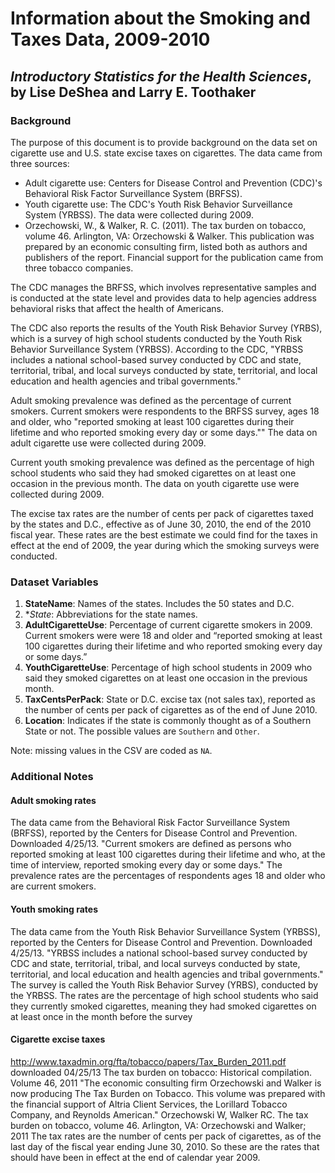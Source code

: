 Information about the Smoking and Taxes Data, 2009-2010
================
## *Introductory Statistics for the Health Sciences*, by Lise DeShea and Larry E. Toothaker

### Background
The purpose of this document is to provide background on the data set on cigarette use and U.S. state excise taxes on cigarettes.  The data came from three sources:

 * Adult cigarette use:  Centers for Disease Control and Prevention (CDC)'s Behavioral Risk Factor Surveillance System (BRFSS).  
 * Youth cigarette use:  The CDC's Youth Risk Behavior Surveillance System (YRBSS).  The data were collected during 2009.
 * Orzechowski, W., & Walker, R. C. (2011).  The tax burden on tobacco, volume 46. Arlington, VA: Orzechowski & Walker.  This publication was prepared by an economic consulting firm, listed both as authors and publishers of the report.  Financial support for the publication came from three tobacco companies.

The CDC manages the BRFSS, which involves representative samples and is conducted at the state level and provides data to help agencies address behavioral risks that affect the health of Americans.  

The CDC also reports the results of the Youth Risk Behavior Survey (YRBS), which is a survey of high school students conducted by the Youth Risk Behavior Surveillance System (YRBSS).  According to the CDC, "YRBSS includes a national school-based survey conducted by CDC and state, territorial, tribal, and local surveys conducted by state, territorial, and local education and health agencies and tribal governments."  

Adult smoking prevalence was defined as the percentage of current smokers.  Current smokers were respondents to the BRFSS survey, ages 18 and older, who "reported smoking at least 100 cigarettes during their lifetime and who reported smoking every day or some days.""  The data on adult cigarette use were collected during 2009.

Current youth smoking prevalence was defined as the percentage of high school students who said they had smoked cigarettes on at least one occasion in the previous month.  The data on youth cigarette use were collected during 2009.

The excise tax rates are the number of cents per pack of cigarettes taxed by the states and D.C., effective as of June 30, 2010, the end of the 2010 fiscal year.  These rates are the best estimate we could find for the taxes in effect at the end of 2009, the year during which the smoking surveys were conducted.

### Dataset Variables
 1. **StateName**:  Names of the states.  Includes the 50 states and D.C.
 2. **State*:  Abbreviations for the state names.
 3. **AdultCigaretteUse**:  Percentage of current cigarette smokers in 2009.  Current smokers were were 18 and older and “reported smoking at least 100 cigarettes during their lifetime and who reported smoking every day or some days.”
 4. **YouthCigaretteUse**:  Percentage of high school students in 2009 who said they smoked cigarettes on at least one occasion in the previous month.
 5. **TaxCentsPerPack**:  State or D.C. excise tax (not sales tax), reported as the number of cents per pack of cigarettes as of the end of June 2010. 
 6. **Location**: Indicates if the state is commonly thought as of a Southern State or not.  The possible values are `Southern` and `Other`.

Note: missing values in the CSV are coded as `NA`.

### Additional Notes
#### Adult smoking rates
The data came from the Behavioral Risk Factor Surveillance System (BRFSS), reported by the Centers for Disease Control and Prevention.  Downloaded 4/25/13.
"Current smokers are defined as persons who reported smoking at least 100 cigarettes during their lifetime and who, at the time of interview, reported smoking every day or some days."
The prevalence rates are the percentages of respondents ages 18 and older who are current smokers.

#### Youth smoking rates
The data came from the Youth Risk Behavior Surveillance System (YRBSS), reported by the Centers for Disease Control and Prevention.  Downloaded 4/25/13.
"YRBSS includes a national school-based survey conducted by CDC and state, territorial, tribal, and local surveys conducted by state, territorial, and local education and health agencies and tribal governments."
The survey is called the Youth Risk Behavior Survey (YRBS), conducted by the YRBSS.
The rates are the percentage of high school students who said they currently smoked cigarettes, meaning they had smoked cigarettes on at least once in the month before the survey

#### Cigarette excise taxes
http://www.taxadmin.org/fta/tobacco/papers/Tax_Burden_2011.pdf
downloaded 04/25/13
The tax burden on tobacco: Historical compilation.  Volume 46, 2011
"The economic consulting firm Orzechowski and Walker is now producing
The Tax Burden on Tobacco.  This volume was prepared with the financial
support of Altria Client Services, the Lorillard Tobacco Company, and Reynolds
American."
Orzechowski W, Walker RC. The tax burden on tobacco, volume 46. Arlington, VA: Orzechowski and Walker; 2011
The tax rates are the number of cents per pack of cigarettes, as of the last day of the fiscal year ending June 30, 2010.  So these are the rates that should have been in effect at the end of calendar year 2009.
